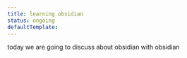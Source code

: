 ```yaml
---
title: learning obsidian
status: ongoing
defaultTemplate:
---
```


today we are going to discuss about obsidian with obsidian

